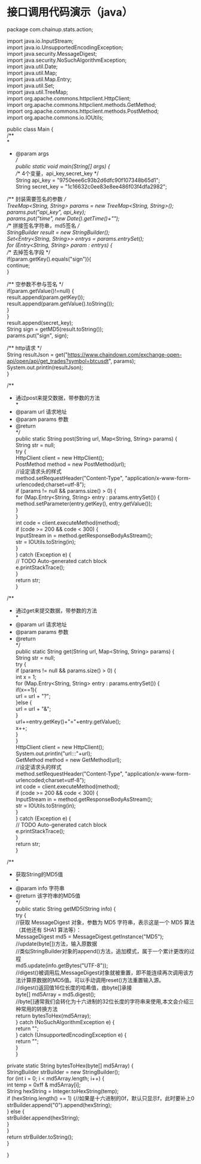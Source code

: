 # 接口调用代码演示（java）

package com.chainup.stats.action;<br>

import java.io.InputStream;<br>
import java.io.UnsupportedEncodingException;<br>
import java.security.MessageDigest;<br>
import java.security.NoSuchAlgorithmException;<br>
import java.util.Date;<br>
import java.util.Map;<br>
import java.util.Map.Entry;<br>
import java.util.Set;<br>
import java.util.TreeMap;<br>
import org.apache.commons.httpclient.HttpClient;<br>
import org.apache.commons.httpclient.methods.GetMethod;<br>
import org.apache.commons.httpclient.methods.PostMethod;<br>
import org.apache.commons.io.IOUtils;<br>

public class Main {<br>
/**<br>
*<br>
* @param args<br>
*/<br>
public static void main(String[] args) {<br>
/** 4个变量，api_key,secret_key */<br>
String api_key = "9750eee6c93b2d6dfc90f107348b65d1";<br>
String secret_key = "1c16632c0ee83e8ee486f03f4dfa2982";<br>

/** 封装需要签名的参数 */<br>
TreeMap<String, String> params = new TreeMap<String, String>();<br>
params.put("api_key", api_key);<br>
params.put("time", new Date().getTime()+"");<br>
/** 拼接签名字符串，md5签名 */<br>
StringBuilder result = new StringBuilder();<br>
Set<Entry<String, String>> entrys = params.entrySet();<br>
for (Entry<String, String> param : entrys) {<br>
/** 去掉签名字段 */<br>
if(param.getKey().equals("sign")){<br>
continue;<br>
}<br>

/** 空参数不参与签名 */<br>
if(param.getValue()!=null) {<br>
result.append(param.getKey());<br>
result.append(param.getValue().toString());<br>
}<br>
}<br>
result.append(secret_key);<br>
String sign = getMD5(result.toString());<br>
params.put("sign", sign);<br>

/** http请求 */<br>
String resultJson = get("https://www.chaindown.com/exchange-open-api/open/api/get_trades?symbol=btcusdt", params);<br>
System.out.println(resultJson);<br>
}<br>




/**<br>
* 通过post来提交数据，带参数的方法<br>
*<br>
* @param url 请求地址<br>
* @param params 参数<br>
* @return<br>
*/<br>
public static String post(String url, Map<String, String> params) {<br>
String str = null;<br>
try {<br>
HttpClient client = new HttpClient();<br>
PostMethod method = new PostMethod(url);<br>
//设定请求头的样式<br>
method.setRequestHeader("Content-Type", "application/x-www-form-urlencoded;charset=utf-8");<br>
if (params != null && params.size() > 0) {<br>
for (Map.Entry<String, String> entry : params.entrySet()) {<br>
method.setParameter(entry.getKey(), entry.getValue());<br>
}<br>
}<br>
int code = client.executeMethod(method);<br>
if (code >= 200 && code < 300) {<br>
InputStream in = method.getResponseBodyAsStream();<br>
str = IOUtils.toString(in);<br>
}<br>
} catch (Exception e) {<br>
// TODO Auto-generated catch block<br>
e.printStackTrace();<br>
}<br>
return str;<br>
}<br>

/**<br>
* 通过get来提交数据，带参数的方法<br>
*<br>
* @param url 请求地址<br>
* @param params 参数<br>
* @return<br>
*/<br>
public static String get(String url, Map<String, String> params) {<br>
String str = null;<br>
try {<br>
if (params != null && params.size() > 0) {<br>
int x = 1;<br>
for (Map.Entry<String, String> entry : params.entrySet()) {<br>
if(x==1){<br>
url = url + "?";<br>
}else {<br>
url = url + "&";<br>
}<br>
url+=entry.getKey()+"="+entry.getValue();<br>
x++;<br>
}<br>
}<br>
HttpClient client = new HttpClient();<br>
System.out.println("url:::"+url);<br>
GetMethod method = new GetMethod(url);<br>
//设定请求头的样式<br>
method.setRequestHeader("Content-Type", "application/x-www-form-urlencoded;charset=utf-8");<br>
int code = client.executeMethod(method);<br>
if (code >= 200 && code < 300) {<br>
InputStream in = method.getResponseBodyAsStream();<br>
str = IOUtils.toString(in);<br>
}<br>
} catch (Exception e) {<br>
// TODO Auto-generated catch block<br>
e.printStackTrace();<br>
}<br>
return str;<br>
}<br>


/**<br>
* 获取String的MD5值<br>
*<br>
* @param info 字符串<br>
* @return 该字符串的MD5值<br>
*/<br>
public static String getMD5(String info) {<br>
try {<br>
//获取 MessageDigest 对象，参数为 MD5 字符串，表示这是一个 MD5 算法（其他还有 SHA1 算法等）：<br>
MessageDigest md5 = MessageDigest.getInstance("MD5");<br>
//update(byte[])方法，输入原数据<br>
//类似StringBuilder对象的append()方法，追加模式，属于一个累计更改的过程<br>
md5.update(info.getBytes("UTF-8"));<br>
//digest()被调用后,MessageDigest对象就被重置，即不能连续再次调用该方法计算原数据的MD5值。可以手动调用reset()方法重置输入源。<br>
//digest()返回值16位长度的哈希值，由byte[]承接<br>
byte[] md5Array = md5.digest();<br>
//byte[]通常我们会转化为十六进制的32位长度的字符串来使用,本文会介绍三种常用的转换方法<br>
return bytesToHex(md5Array);<br>
} catch (NoSuchAlgorithmException e) {<br>
return "";<br>
} catch (UnsupportedEncodingException e) {<br>
return "";<br>
}<br>
}<br>

private static String bytesToHex(byte[] md5Array) {<br>
StringBuilder strBuilder = new StringBuilder();<br>
for (int i = 0; i < md5Array.length; i++) {<br>
int temp = 0xff & md5Array[i];<br>
String hexString = Integer.toHexString(temp);<br>
if (hexString.length() == 1) {//如果是十六进制的0f，默认只显示f，此时要补上0<br>
strBuilder.append("0").append(hexString);<br>
} else {<br>
strBuilder.append(hexString);<br>
}<br>
}<br>
return strBuilder.toString();<br>
}<br>

}